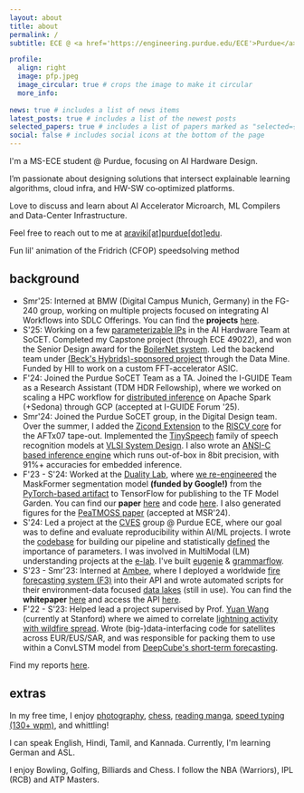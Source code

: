 ```yaml
---
layout: about
title: about
permalink: /
subtitle: ECE @ <a href='https://engineering.purdue.edu/ECE'>Purdue</a> | AI Engineer/Researcher

profile:
  align: right
  image: pfp.jpeg
  image_circular: true # crops the image to make it circular
  more_info: 
  
news: true # includes a list of news items
latest_posts: true # includes a list of the newest posts
selected_papers: true # includes a list of papers marked as "selected={true}"
social: false # includes social icons at the bottom of the page
---
```


I'm a MS-ECE student @ Purdue, focusing on AI Hardware Design. 

I’m passionate about designing solutions that intersect explainable learning algorithms, cloud infra, and HW-SW co‑optimized platforms.

Love to discuss and learn about AI Accelerator Microarch, ML Compilers and Data-Center Infrastructure. 
 
Feel free to reach out to me at [araviki[at]purdue[dot]edu](mailto:araviki@purdue.edu).

<script type="module" src="https://unpkg.com/@splinetool/viewer@1.9.95/build/spline-viewer.js"></script>
<spline-viewer url="https://prod.spline.design/yM3OABoP-icn9QQo/scene.splinecode"></spline-viewer>


<div class="caption">
    Fun lil' animation of the Fridrich (CFOP) speedsolving method
</div>


## background 
* Smr'25: Interned at BMW (Digital Campus Munich, Germany) in the FG-240 group, working on multiple projects focused on integrating AI Workflows into SDLC Offerings. You can find the **projects** [here]().  
* S'25: Working on a few [parameterizable IPs](https://akshathraghav.github.io/projects/amp) in the AI Hardware Team at SoCET.  Completed my Capstone project (through ECE 49022), and won the Senior Design award for the [BoilerNet system](https://akshathraghav.github.io/projects/boilernet). Led the backend team under [(Beck's Hybrids)-sponsored project](https://akshathraghav.github.io/projects/becks) through the Data Mine. Funded by HII to work on a custom FFT-accelerator ASIC.
* F'24: Joined the Purdue SoCET Team as a TA. Joined the I-GUIDE Team as a Research Assistant (TDM HDR Fellowship), where we worked on scaling a HPC workflow for [distributed inference](https://akshathraghav.github.io/projects/I-GUIDE) on Apache Spark (+Sedona) through GCP (accepted at I-GUIDE Forum '25).
* Smr'24: Joined the Purdue SoCET group, in the Digital Design team. Over the summer, I added the [Zicond Extension](https://github.com/riscvarchive/riscv-zicond/) to the [RISCV core](https://github.com/Purdue-SoCET/RISCVBusiness/tree/rv32zc) for the AFTx07 tape-out. Implemented the [TinySpeech](https://arxiv.org/abs/2008.04245) family of speech recognition models at [VLSI System Design](https://www.vlsisystemdesign.com/). I also wrote an [ANSI-C based inference engine](https://github.com/AkshathRaghav/tinyspeech) which runs out-of-box in 8bit precision, with 91%+ accuracies for embedded inference. 
* F'23 - S'24: Worked at the [Duality Lab](https://davisjam.github.io/), where [we re-engineered](https://akshathraghav.github.io/projects/maskformer/) the MaskFormer segmentation model **(funded by Google!)** from the [PyTorch-based artifact](https://github.com/facebookresearch/MaskFormer) to TensorFlow for publishing to the TF Model Garden. You can find our **paper** [here](https://arxiv.org/pdf/2404.18801) and code [here](https://github.com/PurdueDualityLab/tf-maskformer/tree/PR_Draft/models/official/projects/maskformer). I also generated figures for the [PeaTMOSS paper](https://arxiv.org/pdf/2402.00699.pdf) (accepted at MSR'24).
* S'24: Led a project at the [CVES](https://yhlu.net/research.html) group @ Purdue ECE, where our goal was to define and evaluate reproducibility within AI/ML projects. I wrote the [codebase](https://github.com/AkshathRaghav/RAIS) for building our pipeline and statistically [defined](https://akshathraghav.github.io/projects/rais/) the importance of parameters. I was involved in MultiModal (LM) understanding projects at the [e-lab](https://e-lab.github.io/). I've built [eugenie](https://akshathraghav.github.io/projects/eugenie/) & [grammarflow](https://akshathraghav.github.io/projects/grammarflow/).
* S'23 - Smr'23: Interned at [Ambee](https://www.getambee.com/), where I deployed a worldwide [fire forecasting system (F3)](https://akshathraghav.github.io/projects/ambee/) into their API and wrote automated scripts for their environment-data focused [data lakes](https://www.getambee.com/api-documentation) (still in use). You can find the **whitepaper** [here](https://www.researchgate.net/publication/372769364_Time-Driven_Fire_Risk_Forecasting_Leveraging_Historical_Trends_for_Enhanced_Seasonal_Modeling) and access the API [here](https://www.getambee.com/api-documentation).
* F'22 - S'23: Helped lead a project supervised by Prof. [Yuan Wang](https://wang-lab.stanford.edu/people/yuan-wang) (currently at Stanford) where we aimed to correlate [lightning activity with wildfire spread](https://akshathraghav.github.io/projects/lwl/). Wrote (big-)data-interfacing code for satellites across EUR/EUS/SAR, and was responsible for packing them to use within a ConvLSTM model from [DeepCube's short-term forecasting](https://github.com/DeepCube-org/uc3-public-notebooks/blob/main/3_UC3_DL_models_XAI.ipynb).

Find my reports [here](https://akshathraghav.github.io/projects/).


## extras

In my free time, I enjoy [photography](https://vsco.co/echomannfog/gallery), [chess](https://www.chess.com/member/thefog666), [reading manga](https://anilist.co/user/araviki/mangalist), [speed typing (130+ wpm)](https://monkeytype.com/profile/genocide), and whittling! 

I can speak English, Hindi, Tamil, and Kannada. Currently, I'm learning German and ASL. 

I enjoy Bowling, Golfing, Billiards and Chess. I follow the NBA (Warriors), IPL (RCB) and ATP Masters.